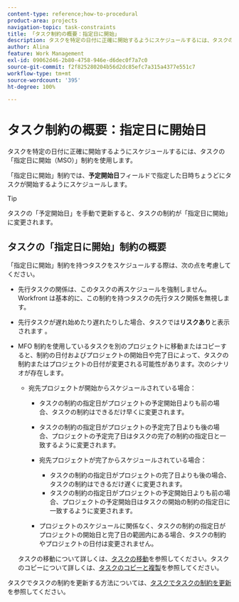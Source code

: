 ```yaml
---
content-type: reference;how-to-procedural
product-area: projects
navigation-topic: task-constraints
title: 「タスク制約の概要：指定日に開始」
description: タスクを特定の日付に正確に開始するようにスケジュールするには、タスクの「指定日に開始（MSO）」制約を使用します。
author: Alina
feature: Work Management
exl-id: 09062d46-2b80-4758-946e-d6dec0f7a7c0
source-git-commit: f2f825280204b56d2dc85efc7a315a4377e551c7
workflow-type: tm+mt
source-wordcount: '395'
ht-degree: 100%

---
```


# タスク制約の概要：指定日に開始日

タスクを特定の日付に正確に開始するようにスケジュールするには、タスクの「指定日に開始（MSO）」制約を使用します。

「指定日に開始」制約では、**予定開始日**&#x200B;フィールドで指定した日時ちょうどにタスクが開始するようにスケジュールします。

>[!TIP]
>
>タスクの「予定開始日」を手動で更新すると、タスクの制約が「指定日に開始」に変更されます。

## タスクの「指定日に開始」制約の概要

「指定日に開始」制約を持つタスクをスケジュールする際は、次の点を考慮してください。

* 先行タスクの関係は、このタスクの再スケジュールを強制しません。Workfront は基本的に、この制約を持つタスクの先行タスク関係を無視します。
* 先行タスクが遅れ始めたり遅れたりした場合、タスクでは&#x200B;**リスクあり**&#x200B;と表示されます 。

* MFO 制約を使用しているタスクを別のプロジェクトに移動またはコピーすると、制約の日付およびプロジェクトの開始日や完了日によって、タスクの制約またはプロジェクトの日付が変更される可能性があります。次のシナリオが存在します。

   * 宛先プロジェクトが開始からスケジュールされている場合：

      * タスクの制約の指定日がプロジェクトの予定開始日よりも前の場合、タスクの制約はできるだけ早くに変更されます。
      * タスクの制約の指定日がプロジェクトの予定完了日よりも後の場合、プロジェクトの予定完了日はタスクの完了の制約の指定日と一致するように変更されます。

      * 宛先プロジェクトが完了からスケジュールされている場合：

         * タスクの制約の指定日がプロジェクトの完了日よりも後の場合、タスクの制約はできるだけ遅くに変更されます。
         * タスクの制約の指定日がプロジェクトの予定開始日よりも前の場合、プロジェクトの予定開始日はタスクの開始の制約の指定日に一致するように変更されます。

      * プロジェクトのスケジュールに関係なく、タスクの制約の指定日がプロジェクトの開始日と完了日の範囲内にある場合、タスクの制約やプロジェクトの日付は変更されません。

  タスクの移動について詳しくは、[タスクの移動](../../../manage-work/tasks/manage-tasks/move-tasks.md)を参照してください。タスクのコピーについて詳しくは、[タスクのコピーと複製](../../../manage-work/tasks/manage-tasks/copy-and-duplicate-tasks.md)を参照してください。

タスクでタスクの制約を更新する方法については、[タスクでタスクの制約を更新](../../../manage-work/tasks/task-constraints/update-task-constraint-of-task.md)を参照してください。

<!--
<div data-mc-conditions="QuicksilverOrClassic.Draft mode">
<h2>Use the Must Start On Task Constraint</h2>
<p>(NOTE: replaced with new article linked above) </p>
<p>To update the Task Constraint to Must Start On:</p>
<ol>
<li value="1">Go to a task whose Task Constraint you want to update.</li>
<li value="2"> <p data-mc-conditions="QuicksilverOrClassic.Quicksilver">Click the <strong>More</strong> icon <img src="assets/qs-more-icon-on-an-object.png"> next to the task name, then click <strong>Edit</strong>.</p> </li>
<li value="3">In the <strong>Overview</strong> section, expand the <strong>Task Constraint</strong> drop-down menu.</li>
<li value="4"> <p>Select <strong>Must Start On</strong>.</p> </li>
<li value="5"> <p>Specify a <strong>Planned Start Date</strong>.</p> <p>The task must start by this date, and no later than this date.</p> </li>
<li value="6">Click <strong>Save Changes</strong>. </li>
</ol>
</div>
-->
